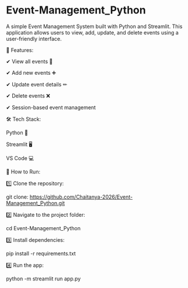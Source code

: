 # Event-Management_Python
A simple Event Management System built with Python and Streamlit. This application allows users to view, add, update, and delete events using a user-friendly interface.


🚀 Features:

✔ View all events 📅

✔ Add new events ➕

✔ Update event details ✏

✔ Delete events ❌

✔ Session-based event management



🛠 Tech Stack:

Python 🐍

Streamlit 🖥

VS Code 💻

📖 How to Run:

1️⃣ Clone the repository:

git clone: https://github.com/Chaitanya-2026/Event-Management_Python.git

2️⃣ Navigate to the project folder:

cd Event-Management_Python

3️⃣ Install dependencies:

pip install -r requirements.txt

4️⃣ Run the app:

python -m streamlit run app.py
